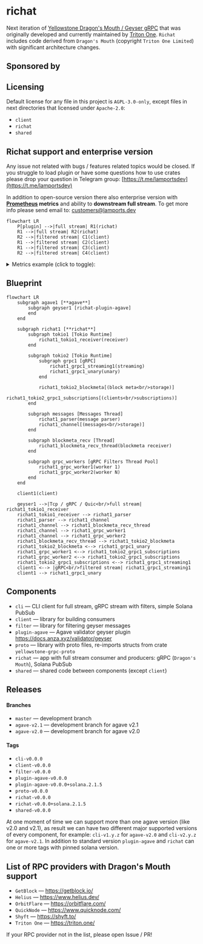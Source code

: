 # richat

Next iteration of [Yellowstone Dragon's Mouth / Geyser gRPC](https://github.com/rpcpool/yellowstone-grpc) that was originally developed and currently maintained by [Triton One](https://triton.one/). `Richat` includes code derived from `Dragon's Mouth` (copyright `Triton One Limited`) with significant architecture changes.

## Sponsored by

## Licensing

Default license for any file in this project is `AGPL-3.0-only`, except files in next directories that licensed under `Apache-2.0`:

- `client`
- `richat`
- `shared`

## Richat support and enterprise version

Any issue not related with bugs / features related topics would be closed. If you struggle to load plugin or have some questions how to use crates please drop your question in Telegram group: [https://t.me/lamportsdev](https://t.me/lamportsdev)

In addition to open-source version there also enterprise version with **[Prometheus](https://prometheus.io/) metrics** and ability to **downstream full stream**. To get more info please send email to: [customers@lamports.dev](mailto:customers@lamports.dev)

```mermaid
flowchart LR
    P[plugin] -->|full stream| R1(richat)
    R1 -->|full stream| R2(richat)
    R2 -->|filtered stream| C1(client)
    R1 -->|filtered stream| C2(client)
    R1 -->|filtered stream| C3(client)
    R2 -->|filtered stream| C4(client)
```

<details>
<summary>Metrics example (click to toggle):</summary>

```
$ curl -s 127.0.0.1:10224/metrics
# HELP block_message_failed Block message reconstruction errors
# TYPE block_message_failed gauge
block_message_failed{reason="MismatchEntries"} 1
block_message_failed{reason="MismatchTransactions"} 1
block_message_failed{reason="MissedBlockMeta"} 31
block_message_failed{reason="Total"} 33
# HELP channel_bytes_total Total size of all messages in channel
# TYPE channel_bytes_total gauge
channel_bytes_total 1073739858
# HELP channel_messages_total Total number of messages in channel
# TYPE channel_messages_total gauge
channel_messages_total 183950
# HELP channel_slot Latest slot in channel by commitment
# TYPE channel_slot gauge
channel_slot{commitment="confirmed"} 315344683
channel_slot{commitment="finalized"} 315344653
channel_slot{commitment="processed"} 315344684
# HELP channel_slots_total Total number of slots in channel
# TYPE channel_slots_total gauge
channel_slots_total 36
# HELP grpc_block_meta Latest slot in gRPC block meta
# TYPE grpc_block_meta gauge
grpc_block_meta{commitment="confirmed"} 315344683
grpc_block_meta{commitment="finalized"} 315344653
grpc_block_meta{commitment="processed"} 315344684
# HELP grpc_block_meta_queue_size Number of gRPC requests to block meta data
# TYPE grpc_block_meta_queue_size gauge
grpc_block_meta_queue_size 0
# HELP grpc_requests_total Number of gRPC requests per method
# TYPE grpc_requests_total gauge
grpc_requests_total{method="get_block_height",x_subscription_id=""} 1
grpc_requests_total{method="get_slot",x_subscription_id=""} 4
grpc_requests_total{method="ping",x_subscription_id=""} 1
grpc_requests_total{method="subscribe",x_subscription_id=""} 2
# HELP grpc_subscribes_messages_total Number of gRPC messages in subscriptions
# TYPE grpc_subscribes_messages_total gauge
grpc_subscribes_messages_total{message="account",x_subscription_id=""} 267528
grpc_subscribes_messages_total{message="blockmeta",x_subscription_id=""} 57
grpc_subscribes_messages_total{message="ping",x_subscription_id=""} 6
grpc_subscribes_messages_total{message="transaction",x_subscription_id=""} 40071
# HELP grpc_subscribes_total Number of gRPC subscriptions
# TYPE grpc_subscribes_total gauge
grpc_subscribes_total{x_subscription_id=""} 0
# HELP version Richat App version info
# TYPE version counter
version{buildts="2025-01-21T03:08:45.829475407Z",git="cc2a387-modified",package="richat",proto="4.1.1",rustc="1.81.0",solana="2.1.10",version="2.0.0"} 1
```
</details>

## Blueprint

```mermaid
flowchart LR
    subgraph agave1 [**agave**]
        subgraph geyser1 [richat-plugin-agave]
        end
    end

    subgraph richat1 [**richat**]
        subgraph tokio1 [Tokio Runtime]
            richat1_tokio1_receiver(receiver)
        end

        subgraph tokio2 [Tokio Runtime]
            subgraph grpc1 [gRPC]
                richat1_grpc1_streaming1(streaming)
                richat1_grpc1_unary(unary)
            end

            richat1_tokio2_blockmeta[(block meta<br/>storage)]
            richat1_tokio2_grpc1_subscriptions[(clients<br/>subscriptions)]
        end

        subgraph messages [Messages Thread]
            richat1_parser(message parser)
            richat1_channel[(messages<br/>storage)]
        end

        subgraph blockmeta_recv [Thread]
            richat1_blockmeta_recv_thread(blockmeta receiver)
        end

        subgraph grpc_workers [gRPC Filters Thread Pool]
            richat1_grpc_worker1(worker 1)
            richat1_grpc_worker2(worker N)
        end
    end

    client1(client)

    geyser1 -->|Tcp / gRPC / Quic<br/>full stream| richat1_tokio1_receiver
    richat1_tokio1_receiver --> richat1_parser
    richat1_parser --> richat1_channel
    richat1_channel --> richat1_blockmeta_recv_thread
    richat1_channel --> richat1_grpc_worker1
    richat1_channel --> richat1_grpc_worker2
    richat1_blockmeta_recv_thread --> richat1_tokio2_blockmeta
    richat1_tokio2_blockmeta <--> richat1_grpc1_unary
    richat1_grpc_worker1 <--> richat1_tokio2_grpc1_subscriptions
    richat1_grpc_worker2 <--> richat1_tokio2_grpc1_subscriptions
    richat1_tokio2_grpc1_subscriptions <--> richat1_grpc1_streaming1
    client1 <--> |gRPC<br/>filtered stream| richat1_grpc1_streaming1
    client1 --> richat1_grpc1_unary
```

## Components

- `cli` — CLI client for full stream, gRPC stream with filters, simple Solana PubSub
- `client` — library for building consumers
- `filter` — library for filtering geyser messages
- `plugin-agave` — Agave validator geyser plugin https://docs.anza.xyz/validator/geyser
- `proto` — library with proto files, re-imports structs from crate `yellowstone-grpc-proto`
- `richat` — app with full stream consumer and producers: gRPC (`Dragon's Mouth`), Solana PubSub
- `shared` — shared code between components (except `client`)

## Releases

#### Branches

- `master` — development branch
- `agave-v2.1` — development branch for agave v2.1
- `agave-v2.0` — development branch for agave v2.0

#### Tags

- `cli-v0.0.0`
- `client-v0.0.0`
- `filter-v0.0.0`
- `plugin-agave-v0.0.0`
- `plugin-agave-v0.0.0+solana.2.1.5`
- `proto-v0.0.0`
- `richat-v0.0.0`
- `richat-v0.0.0+solana.2.1.5`
- `shared-v0.0.0`

At one moment of time we can support more than one agave version (like v2.0 and v2.1), as result we can have two different major supported versions of every component, for example: `cli-v1.y.z` for `agave-v2.0` and `cli-v2.y.z` for `agave-v2.1`. In addition to standard version `plugin-agave` and `richat` can one or more tags with pinned solana version.

## List of RPC providers with Dragon's Mouth support

- `GetBlock` — https://getblock.io/
- `Helius` — https://www.helius.dev/
- `OrbitFlare` — https://orbitflare.com/
- `QuickNode` — https://www.quicknode.com/
- `Shyft` — https://shyft.to/
- `Triton One` — https://triton.one/

If your RPC provider not in the list, please open Issue / PR!

